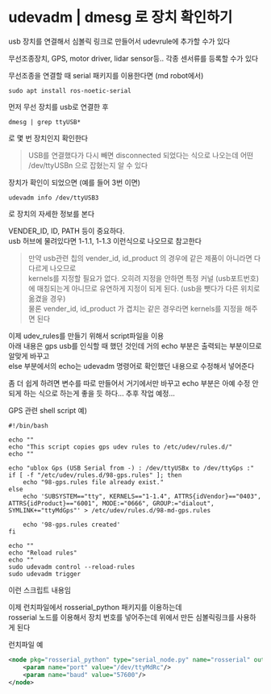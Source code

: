 # udevadm | dmesg 로 장치 확인하기

usb 장치를 연결해서 심볼릭 링크로 만들어서 udevrule에 추가할 수가 있다 

무선조종장치, GPS, motor driver, lidar sensor등.. 각종 센서류를 등록할 수가 있다 

무선조종을 연결할 때 serial 패키지를 이용한다면  (md robot에서)
```
sudo apt install ros-noetic-serial
```

먼저 무선 장치를 usb로 연결한 후   
```
dmesg | grep ttyUSB*
```
로 몇 번 장치인지 확인한다 

> USB를 연결했다가 다시 빼면 disconnected 되었다는 식으로 나오는데 어떤 /dev/ttyUSBn 으로 잡혔는지 알 수 있다 

장치가 확인이 되었으면  (예를 들어 3번 이면)
```
udevadm info /dev/ttyUSB3
```
로 장치의 자세한 정보를 본다  

VENDER_ID, ID, PATH 등이 중요하다.  
usb 허브에 물려있다면 1-1.1, 1-1.3 이런식으로 나오므로 참고한다   

> 만약 usb관련 칩의 vender_id, id_product 의 경우에 같은 제품이 아니라면 다 다르게 나오므로  
 kernels를 지정할 필요가 없다. 오히려 지정을 안하면 특정 커널 (usb포트번호)에 매칭되는게 아니므로 유연하게 지정이 되게 된다. (usb을 뺏다가 다른 위치로 옮겼을 경우)  
물론 vender_id, id_product 가 겹치는 같은 경우라면 kernels를 지정을 해주면 된다


이제 udev_rules를 만들기 위해서 script파일을 이용   
아래 내용은 gps usb를 인식할 때 했던 것인데 거의 echo 부분은 출력되는 부분이므로 알맞게 바꾸고   
else 부분에서의 echo는 udevadm 명령어로 확인했던 내용으로 수정해서 넣어준다  

좀 더 쉽게 하려면 변수를 따로 만들어서 거기에서만 바꾸고 echo 부분은 아예 수정 안되게 하는 식으로 하는게 좋을 듯 하다... 추후 작업 예정...

GPS 관련 shell script 예)
```shell
#!/bin/bash

echo ""
echo "This script copies gps udev rules to /etc/udev/rules.d/"
echo ""

echo "ublox Gps (USB Serial from -) : /dev/ttyUSBx to /dev/ttyGps :"
if [ -f "/etc/udev/rules.d/98-gps.rules" ]; then
    echo "98-gps.rules file already exist."
else
    echo 'SUBSYSTEM=="tty", KERNELS=="1-1.4", ATTRS{idVendor}=="0403", ATTRS{idProduct}=="6001", MODE:="0666", GROUP:="dialout", SYMLINK+="ttyMdGps"' > /etc/udev/rules.d/98-md-gps.rules

    echo '98-gps.rules created'
fi

echo ""
echo "Reload rules"
echo ""
sudo udevadm control --reload-rules
sudo udevadm trigger

```

이런 스크립트 내용임

이제 런치파일에서 rosserial_python 패키지를 이용하는데  
rosserial 노드를 이용해서 장치 번호를 넣어주는데 위에서 만든 심볼릭링크를 사용하게 된다 

런치파일 예
```xml
<node pkg="rosserial_python" type="serial_node.py" name="rosserial" output="screen">
	<param name="port" value="/dev/ttyMdRc"/>
	<param name="baud" value="57600"/>
</node>
```


